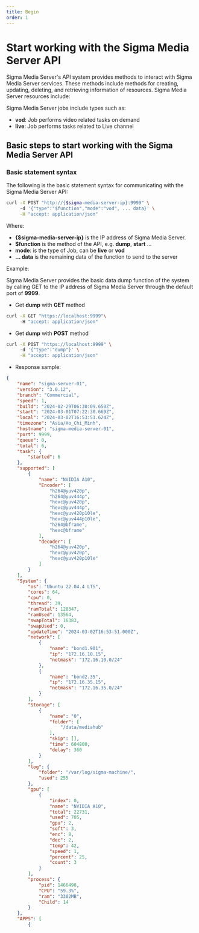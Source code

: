 ```yaml
---
title: Begin
order: 1
---
```


# Start working with the Sigma Media Server API

Sigma Media Server's API system provides methods to interact with Sigma Media Server services. These methods include methods for creating, updating, deleting, and retrieving information of resources. Sigma Media Server resources include:

Sigma Media Server jobs include types such as:

- **vod**: Job performs video related tasks on demand
- **live**: Job performs tasks related to Live channel

## Basic steps to start working with the Sigma Media Server API

### Basic statement syntax

The following is the basic statement syntax for communicating with the Sigma Media Server API:

```bash
curl -X POST "http://{$sigma-media-server-ip}:9999" \ 
     -d '{"type":"$function","mode":"vod", ... data}' \
     -H "accept: application/json"
```

Where:

- **{$sigma-media-server-ip}** is the IP address of Sigma Media Server.
- **$function** is the method of the API, e.g. **dump**, **start** ...
- **mode**: is the type of Job, can be **live** or **vod**
- **... data** is the remaining data of the function to send to the server

Example:

Sigma Media Server provides the basic data dump function of the system by calling GET to the IP address of Sigma Media Server through the default port of **9999**.

- Get **dump** with **GET** method

```bash
curl -X GET "https://localhost:9999"\ 
     -H "accept: application/json"
```

- Get **dump** with **POST** method

```bash
curl -X POST "https://localhost:9999" \ 
     -d '{"type":"dump"}' \
     -H "accept: application/json"
```

- Response sample:

```json
{
    "name": "sigma-server-01",
    "version": "3.0.12",
    "branch": "Commercial",
    "speed": 1,
    "build": "2024-02-29T06:30:09.650Z",
    "start": "2024-03-01T07:22:30.669Z",
    "local": "2024-03-02T16:53:51.624Z",
    "timezone": "Asia/Ho_Chi_Minh",
    "hostname": "sigma-media-server-01",
    "port": 9999,
    "queue": 0,
    "total": 6,
    "task": {
        "started": 6
    },
    "supported": [
        {
            "name": "NVIDIA A10",
            "Encoder": [
                "h264@yuv420p",
                "h264@yuv444p",
                "hevc@yuv420p",
                "hevc@yuv444p",
                "hevc@yuv420p10le",
                "hevc@yuv444p10le",
                "h264@bframe",
                "hevc@bframe"
            ],
            "decoder": [
                "h264@yuv420p",
                "hevc@yuv420p",
                "hevc@yuv420p10le"
            ]
        }
    ],
    "System": {
        "os": "Ubuntu 22.04.4 LTS",
        "cores": 64,
        "cpu": 0,
        "thread": 39,
        "ramTotal": 128347,
        "ramUsed": 13564,
        "swapTotal": 16383,
        "swapUsed": 0,
        "updateTime": "2024-03-02T16:53:51.000Z",
        "network": [
            {
                "name": "bond1.901",
                "ip": "172.16.10.15",
                "netmask": "172.16.10.0/24"
            },
            {
                "name": "bond2.35",
                "ip": "172.16.35.15",
                "netmask": "172.16.35.0/24"
            }
        ],
        "Storage": [
            {
                "name": "0",
                "folder": [
                    "/data/mediahub"
                ],
                "skip": [],
                "time": 604800,
                "delay": 360
            }
        ],
        "log": {
            "folder": "/var/log/sigma-machine/",
            "used": 255
        },
        "gpu": [
            {
                "index": 0,
                "name": "NVIDIA A10",
                "total": 22731,
                "used": 705,
                "gpu": 2,
                "soft": 3,
                "enc": 8,
                "dec": 2,
                "temp": 42,
                "speed": 1,
                "percent": 25,
                "count": 3
            }
        ],
        "process": {
            "pid": 1466498,
            "CPU": "59.3%",
            "ram": "3302MB",
            "Child": 14
        }
    },
    "APPS": [                                                        
        {
      
